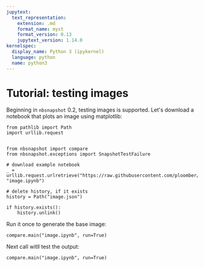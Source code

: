 ```yaml
---
jupytext:
  text_representation:
    extension: .md
    format_name: myst
    format_version: 0.13
    jupytext_version: 1.14.0
kernelspec:
  display_name: Python 3 (ipykernel)
  language: python
  name: python3
---
```


# Tutorial: testing images

Beginning in `nbsnapshot` 0.2, testing images is supported. Let's download a notebook that plots an image using matplotlib:

```{code-cell} ipython3
from pathlib import Path
import urllib.request


from nbsnapshot import compare
from nbsnapshot.exceptions import SnapshotTestFailure

# download example notebook
_ = urllib.request.urlretrieve("https://raw.githubusercontent.com/ploomber/nbsnapshot/main/examples/image.ipynb", "image.ipynb")

# delete history, if it exists
history = Path("image.json")

if history.exists():
    history.unlink()
```

Run it once to generate the base image:

```{code-cell} ipython3
compare.main("image.ipynb", run=True)
```

Next call witll test the output:

```{code-cell} ipython3
compare.main("image.ipynb", run=True)
```
